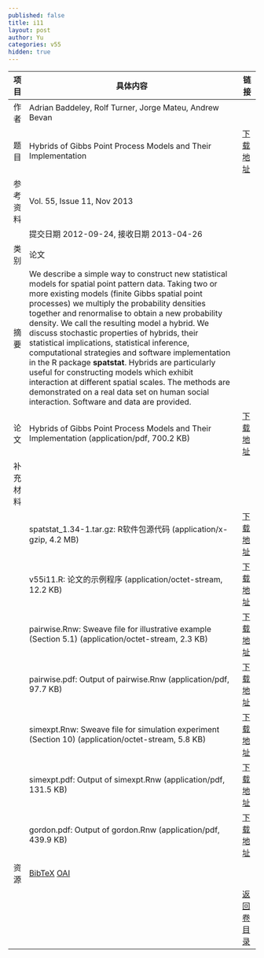 ```yaml
---
published: false
title: i11
layout: post
author: Yu
categories: v55
hidden: true
---
```


| 项目 | 具体内容 | 链接 |
|---:|---|---|
| 作者 | Adrian Baddeley, Rolf Turner, Jorge Mateu, Andrew Bevan| |
| 题目 |Hybrids of Gibbs Point Process Models and Their Implementation | [下载地址](http://www.jstatsoft.org/v55/i11/paper) |
| 参考资料 |Vol. 55, Issue 11, Nov 2013 | |
| | 提交日期 2012-09-24, 接收日期 2013-04-26| | 
| 类别 | 论文| |
| 摘要 | We describe a simple way to construct new statistical models for spatial point pattern data. Taking two or more existing models (finite Gibbs spatial point processes) we multiply the probability densities together and renormalise to obtain a new probability density. We call the resulting model a hybrid. We discuss stochastic properties of hybrids, their statistical implications, statistical inference, computational strategies and software implementation in the R package <b>spatstat</b>. Hybrids are particularly useful for constructing models which exhibit interaction at different spatial scales. The methods are demonstrated on a real data set on human social interaction. Software and data are provided.| |
| 论文 | Hybrids of Gibbs Point Process Models and Their Implementation  (application/pdf, 700.2 KB)| [下载地址](http://www.jstatsoft.org/v55/i11/paper) |
| 补充材料 | | |
| |spatstat_1.34-1.tar.gz: R软件包源代码  (application/x-gzip, 4.2 MB)|  [下载地址](http://www.jstatsoft.org/v55/i11/supp/1) |
| |v55i11.R:               论文的示例程序  (application/octet-stream, 12.2 KB)|  [下载地址](http://www.jstatsoft.org/v55/i11/supp/2) |
| |pairwise.Rnw:           Sweave file for illustrative example (Section 5.1)  (application/octet-stream, 2.3 KB)|  [下载地址](http://www.jstatsoft.org/v55/i11/supp/3) |
| |pairwise.pdf:           Output of pairwise.Rnw  (application/pdf, 97.7 KB)|  [下载地址](http://www.jstatsoft.org/v55/i11/supp/4) |
| |simexpt.Rnw:            Sweave file for simulation experiment (Section 10)  (application/octet-stream, 5.8 KB)|  [下载地址](http://www.jstatsoft.org/v55/i11/supp/5) |
| |simexpt.pdf:            Output of simexpt.Rnw  (application/pdf, 131.5 KB)|  [下载地址](http://www.jstatsoft.org/v55/i11/supp/6) |
| |gordon.pdf:             Output of gordon.Rnw  (application/pdf, 439.9 KB)|  [下载地址](http://www.jstatsoft.org/v55/i11/supp/8) |
| 资源 | [BibTeX](http://www.jstatsoft.org/v55/i11/bibtex) [OAI](http://www.jstatsoft.org/oai?verb=GetRecord&identifier=oai.jstatsoft/v55/i11&prefix=oai_dc)| |
| |  | [返回卷目录]({{site.baseurl}}/volume/v55.html) |